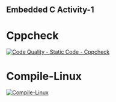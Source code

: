  ## Embedded C Activity-1
 
 # Cppcheck
 [![Code Quality - Static Code - Cppcheck](https://github.com/280439/Nivesh280439-EmbeddedCactivity/actions/workflows/cppcheck.yml/badge.svg)](https://github.com/280439/Nivesh280439-EmbeddedCactivity/actions/workflows/cppcheck.yml)
 # Compile-Linux
 [![Compile-Linux](https://github.com/280439/Nivesh280439-EmbeddedCactivity/actions/workflows/compile.yml/badge.svg)](https://github.com/280439/Nivesh280439-EmbeddedCactivity/actions/workflows/compile.yml)
 
